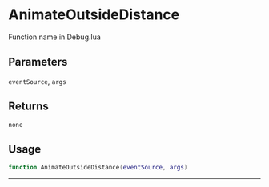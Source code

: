 # AnimateOutsideDistance
Function name in Debug.lua
## Parameters
`eventSource`, `args`
## Returns
`none`
## Usage
```lua
function AnimateOutsideDistance(eventSource, args)
```
---

